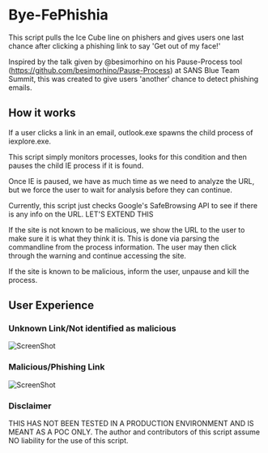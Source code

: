 # Bye-FePhishia
This script pulls the Ice Cube line on phishers and gives users one last chance after clicking a phishing link to say 'Get out of my face!'

Inspired by the talk given by @besimorhino on his Pause-Process tool (https://github.com/besimorhino/Pause-Process) at SANS Blue Team Summit, this was created to give users 'another' chance to detect phishing emails.

## How it works
If a user clicks a link in an email, outlook.exe spawns the child process of iexplore.exe.

This script simply monitors processes, looks for this condition and then pauses the child IE process if it is found.

Once IE is paused, we have as much time as we need to analyze the URL, but we force the user to wait for analysis before they can continue.

Currently, this script just checks Google's SafeBrowsing API to see if there is any info on the URL.  LET'S EXTEND THIS

If the site is not known to be malicious, we show the URL to the user to make sure it is what they think it is.  This is done via parsing the commandline from the process information. The user may then click through the warning and continue accessing the site.

If the site is known to be malicious, inform the user, unpause and kill the process. 

## User Experience

### Unknown Link/Not identified as malicious
![ScreenShot](https://imgur.com/IFGn1DD)
### Malicious/Phishing Link
![ScreenShot](https://imgur.com/lqJSmdz)

### Disclaimer
THIS HAS NOT BEEN TESTED IN A PRODUCTION ENVIRONMENT AND IS MEANT AS A POC ONLY. The author and contributors of this script assume NO liability for the use of this script.
